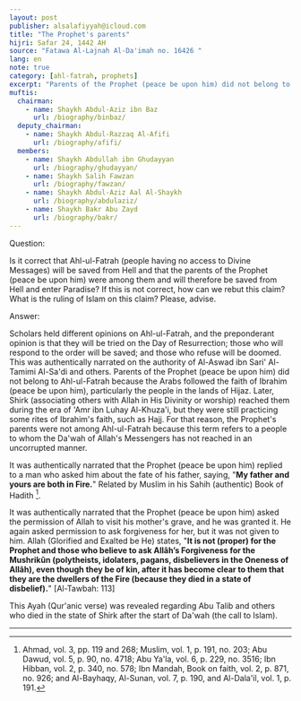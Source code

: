 ```yaml
---
layout: post
publisher: alsalafiyyah@icloud.com
title: "The Prophet's parents"
hijri: Safar 24, 1442 AH
source: "Fatawa Al-Lajnah Al-Da'imah no. 16426 "
lang: en
note: true
category: [ahl-fatrah, prophets]
excerpt: "Parents of the Prophet (peace be upon him) did not belong to Ahl-ul-Fatrah because the Arabs followed the faith of Ibrahim (peace be upon him), particularly the people in the lands of Hijaz. Later, Shirk (associating others with Allah in His Divinity or worship) reached them during the era of 'Amr ibn Luhay Al-Khuza'i, but they were still practicing some rites of Ibrahim's faith, such as Hajj."
muftis:
  chairman: 
    - name: Shaykh Abdul-Aziz ibn Baz
      url: /biography/binbaz/
  deputy_chairman:
    - name: Shaykh Abdul-Razzaq Al-Afifi
      url: /biography/afifi/
  members: 
    - name: Shaykh Abdullah ibn Ghudayyan
      url: /biography/ghudayyan/
    - name: Shaykh Salih Fawzan
      url: /biography/fawzan/
    - name: Shaykh Abdul-Aziz Aal Al-Shaykh
      url: /biography/abdulaziz/
    - name: Shaykh Bakr Abu Zayd
      url: /biography/bakr/
---
```


Question:

Is it correct that Ahl-ul-Fatrah (people having no access to Divine Messages) will be saved from Hell and that the parents of the Prophet (peace be upon him) were among them and will therefore be saved from Hell and enter Paradise? If this is not correct, how can we rebut this claim? What is the ruling of Islam on this claim? Please, advise.

Answer: 

Scholars held different opinions on Ahl-ul-Fatrah, and the preponderant opinion is that they will be tried on the Day of Resurrection; those who will respond to the order will be saved; and those who refuse will be doomed. This was authentically narrated on the authority of Al-Aswad ibn Sari' Al-Tamimi Al-Sa'di and others. Parents of the Prophet (peace be upon him) did not belong to Ahl-ul-Fatrah because the Arabs followed the faith of Ibrahim (peace be upon him), particularly the people in the lands of Hijaz. Later, Shirk (associating others with Allah in His Divinity or worship) reached them during the era of 'Amr ibn Luhay Al-Khuza'i, but they were still practicing some rites of Ibrahim's faith, such as Hajj. For that reason, the Prophet's parents were not among Ahl-ul-Fatrah because this term refers to a people to whom the Da'wah of Allah's Messengers has not reached in an uncorrupted manner. 

It was authentically narrated that the Prophet (peace be upon him) replied to a man who asked him about the fate of his father, saying, "**My father and yours are both in Fire.**" Related by Muslim in his Sahih (authentic) Book of Hadith [^1]. 

It was authentically narrated that the Prophet (peace be upon him) asked the permission of Allah to visit his mother's grave, and he was granted it. He again asked permission to ask forgiveness for her, but it was not given to him. Allah (Glorified and Exalted be He) states, "**It is not (proper) for the Prophet and those who believe to ask Allâh’s Forgiveness for the Mushrikûn (polytheists, idolaters, pagans, disbelievers in the Oneness of Allâh), even though they be of kin, after it has become clear to them that they are the dwellers of the Fire (because they died in a state of disbelief).**" [Al-Tawbah: 113] 

This Ayah (Qur'anic verse) was revealed regarding Abu Talib and others who died in the state of Shirk after the start of Da'wah (the call to Islam).

---

[^1]: Ahmad, vol. 3, pp. 119 and 268; Muslim, vol. 1, p. 191, no. 203; Abu Dawud, vol. 5, p. 90, no. 4718; Abu Ya'la, vol. 6, p. 229, no. 3516; Ibn Hibban, vol. 2, p. 340, no. 578; Ibn Mandah, Book on faith, vol. 2, p. 871, no. 926; and Al-Bayhaqy, Al-Sunan, vol. 7, p. 190, and Al-Dala'il, vol. 1, p. 191.
